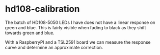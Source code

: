 # hd108-calibration

The batch of HD108-5050 LEDs I have does not have a linear response on green and blue. This is fairly visible when fading to black as they shift towards green and blue. 

With a RaspberryPI and a TSL2591 board we can measure the response curve and determine an approximate correction.
